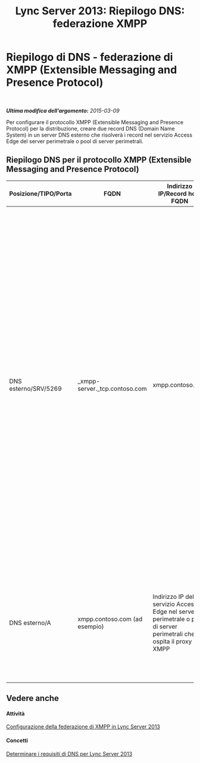 ﻿---
title: "Lync Server 2013: Riepilogo DNS: federazione XMPP"
TOCTitle: "Lync Server 2013: Riepilogo DNS: federazione XMPP"
ms:assetid: 0f720a2a-8ab5-43cc-882a-ab595ed3cec7
ms:mtpsurl: https://technet.microsoft.com/it-it/library/JJ618368(v=OCS.15)
ms:contentKeyID: 49299700
ms.date: 08/24/2015
mtps_version: v=OCS.15
ms.translationtype: HT
---

# Riepilogo di DNS - federazione di XMPP (Extensible Messaging and Presence Protocol)

 

_**Ultima modifica dell'argomento:** 2015-03-09_

Per configurare il protocollo XMPP (Extensible Messaging and Presence Protocol) per la distribuzione, creare due record DNS (Domain Name System) in un server DNS esterno che risolverà i record nel servizio Access Edge del server perimetrale o pool di server perimetrali.

## Riepilogo DNS per il protocollo XMPP (Extensible Messaging and Presence Protocol)


<table>
<colgroup>
<col style="width: 25%" />
<col style="width: 25%" />
<col style="width: 25%" />
<col style="width: 25%" />
</colgroup>
<thead>
<tr class="header">
<th>Posizione/TIPO/Porta</th>
<th>FQDN</th>
<th>Indirizzo IP/Record host FQDN</th>
<th>Mapping a/Commenti</th>
</tr>
</thead>
<tbody>
<tr class="odd">
<td><p>DNS esterno/SRV/5269</p></td>
<td><p>_xmpp-server._tcp.contoso.com</p></td>
<td><p>xmpp.contoso.com</p></td>
<td><p>Interfaccia esterna proxy XMPP servizio Access Edge o pool di server perimetrali. Se necessario, ripetere per tutti i domini SIP interni con utenti abilitati per Lync in cui la comunicazione con i contatti XMPP è consentita mediante la configurazione dei Criteri di accesso esterno attraverso un criterio globale, un criterio del sito in cui si trova l'utente o un criterio utente applicato all'utente abilitato per Lync. È inoltre necessario configurare un dominio XMPP nel criterio Partner federati XMPP. Per ulteriori informazioni, vedere gli argomenti indicati nella sezione <strong>Vedere anche</strong>.</p></td>
</tr>
<tr class="even">
<td><p>DNS esterno/A</p></td>
<td><p>xmpp.contoso.com (ad esempio)</p></td>
<td><p>Indirizzo IP del servizio Access Edge nel server perimetrale o pool di server perimetrali che ospita il proxy XMPP</p></td>
<td><p>Punta al servizio Access Edge o pool di server perimetrali che ospita il servizio proxy XMPP. In genere, il record SRV creato punta a questo record host (A oppure AAAA)</p></td>
</tr>
</tbody>
</table>


## Vedere anche

#### Attività

[Configurazione della federazione di XMPP in Lync Server 2013](lync-server-2013-setting-up-xmpp-federation.md)  

#### Concetti

[Determinare i requisiti di DNS per Lync Server 2013](lync-server-2013-determine-dns-requirements.md)

